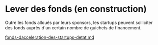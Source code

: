 # Lever des fonds (en construction)

Outre les fonds alloués par leurs sponsors, les startups peuvent solliciter des fonds auprès d'un certain nombre de guichets de financement.

[fonds-dacceleration-des-startups-detat.md](../la-vie-dune-se/acceleration/fonds-dacceleration-des-startups-detat.md "mention")
